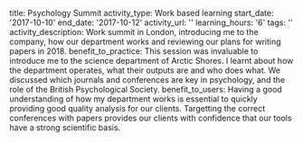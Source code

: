 title: Psychology Summit
activity_type: Work based learning
start_date: '2017-10-10'
end_date: '2017-10-12'
activity_url: ''
learning_hours: '6'
tags: ''
activity_description: Work summit in London, introducing me to the company, how our
  department works and reviewing our plans for writing papers in 2018.
benefit_to_practice: This session was invaluable to introduce me to the science department
  of Arctic Shores. I learnt about how the department operates, what their outputs
  are and who does what. We discussed which journals and conferences are key in psychology,
  and the role of the British Psychological Society.
benefit_to_users: Having a good understanding of how my department works is essential
  to quickly providing good quality analysis for our clients. Targetting the correct
  conferences with papers provides our clients with confidence that our tools have
  a strong scientific basis.
